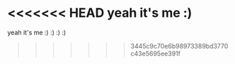 <<<<<<< HEAD
yeah it's me :)
=======
yeah it's me :) :) :) :) 
>>>>>>> 3445c9c70e6b98973389bd3770c43e5695ee391f
